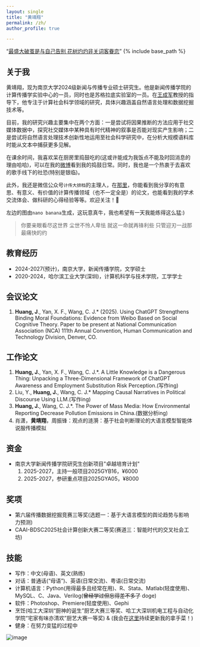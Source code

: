 ```yaml
---
layout: single
title: "黄靖翔"
permalink: /zh/
author_profile: true

---
```

“[最盛大破茧是与自己告别 花树灼灼非关词客眷恋](https://music.163.com/#/song?id=2153489801&uct2=%2B8IMeWXUOOskiuxF1aoJxQ%3D%3D&fx-wechatnew=t1&fx-wxqd=c&fx-wordtest=t1&fx-listentest=t3&H5_DownloadVIPGift=&playerUIModeId=76001&PlayerStyles_SynchronousSharing=t3&dlt=0846&app_version=9.2.61)”
{% include base_path %}
## 关于我
黄靖翔，现为南京大学2024级新闻与传播专业硕士研究生。他是新闻传播学院的计算传播学实验中心的一员，同时也是苏格拉底实验室的一员。在[王成军](https://chengjun.github.io/)教授的指导下，他专注于计算社会科学领域的研究，具体兴趣涵盖自然语言处理和数据挖掘技术等。

目前，我的研究兴趣主要集中在两个方面：一是尝试将因果推断的方法应用于社交媒体数据中，探究社交媒体中某种具有时代精神的叙事是否能对现实产生影响；二是尝试将自然语言处理技术创新性地运用至社会科学研究中，在分析大规模语料库时能从文本中捕获更多见解。

在课余时间，我喜欢呆在厨房里捣鼓吃的(这或许能成为我饭点不能及时回消息的理由哈哈)，可以在我的[微博](https://weibo.com/u/7313617592)看到我的捣鼓日常。同时，我也是一个热衷于去喜欢的歌手线下的社恐(特别是银临)。

此外，我还是微信公众号`计传大排档`的主理人，在[那里](https://mp.weixin.qq.com/mp/appmsgalbum?__biz=MzE5ODc1MjQ1MA==&action=getalbum&album_id=4105220332729024521&subscene=159&subscene=&scenenote=https%3A%2F%2Fmp.weixin.qq.com%2Fs%2FGbm34SpJQiZf3H33NSUmzw&nolastread=1#wechat_redirect)，你能看到我分享的有意思、有意义、有价值的计算传播领域（也不一定全是）的论文，也能看到我的学术交流体会、做科研的心得经验等等。欢迎关注！🎉

左边的图由`nano banana`生成，这玩意真牛，我也希望有一天我能练得这么猛:)

> 你要亲眼看尽这世界 尘世不怜人卑怯 就这一命就再锋利些 只管迎刃一战那最痛快的约

## 教育经历
- 2024-2027(预计)，南京大学，新闻传播学院，文学硕士
- 2020-2024，哈尔滨工业大学(深圳)，计算机科学与技术学院，工学学士

## 会议论文
1. **Huang, J**., Yan, X. F., Wang, C. J.* (2025). Using ChatGPT Strengthens Binding Moral Foundations: Evidence from Weibo Based on Social Cognitive Theory. Paper to be present at National Communication Association (NCA) 111th Annual Convention, Human Communication and Technology Division, Denver, CO.

## 工作论文
1. **Huang, J.**, Yan, X. F., Wang, C. J.*. A Little Knowledge is a Dangerous Thing: Unpacking a Three-Dimensional Framework of ChatGPT Awareness and Employment Substitution Risk Perception.(写作ing)
2. Liu, Y., **Huang, J.**, Wang, C. J.* Mapping Causal Narratives in Political Discourse Using LLM.(写作ing)
3. **Huang, J.**, Wang, C. J.*. The Power of Mass Media: How Environmental Reporting Decrease Pollution Emissions in China.(数据分析ing)
4. 肖潇，**黄靖翔**，周振锋：观点的涟漪：基于社会判断理论的大语言模型智能体说服传播模拟


## 资金
- 南京大学新闻传播学院研究生创新项目"卓越培育计划"
  1. 2025-2027，主持一般项目2025GYB16，¥6000
  2. 2025-2027，参研重点项目2025GYA05，¥8000
 
## 奖项
- 第六届传播数据挖掘竞赛三等奖(选题一：基于大语言模型的舆论趋势与影响力预测)
- CAAI-BDSC2025社会计算创新大赛二等奖(赛道三：智能时代的交叉社会工坊)

## 技能
- 写作：中文(母语)、英文(熟练)
- 对话：普通话(“母语”)、英语(日常交流)、粤语(日常交流)
- 计算机语言：Python(用得最多且经常在用)、R、Stata、Matlab(轻度使用)、MySQL、C、Java、Verilog(~~曾经学过但忘得差不多了~~ doge)
- 软件：Photoshop、Premiere(轻度使用)、Gephi
- 烹饪(哈工大深圳“厨神的诞生”厨艺大赛三等奖、哈工大深圳机电工程与自动化学院“宅家有味亦清欢”厨艺大赛一等奖) & (我会在[这里](https://huang-jingxiang.github.io/menu/)持续更新我的拿手菜！)
- 健身：在努力变猛的过程中

![image](https://user-images.githubusercontent.com/543384/243150540-6efa85e2-8413-44fe-915b-0b0045c3960f.png)
